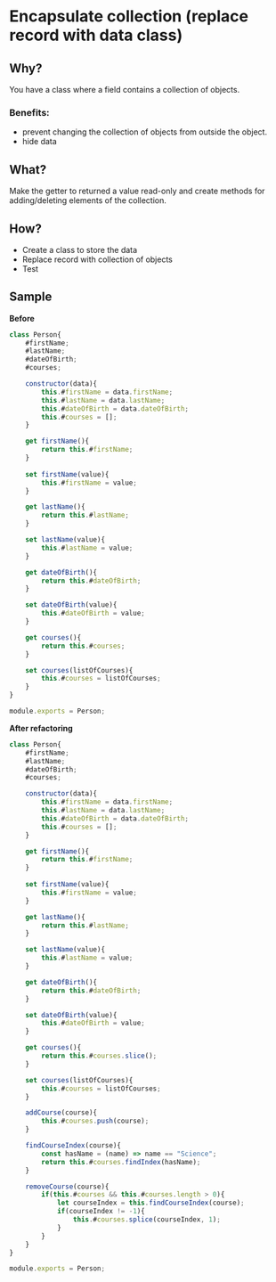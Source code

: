 # Encapsulate collection (replace record with data class)
## Why?
You have a class where a field contains a collection of objects.
### Benefits:
- prevent changing the collection of objects from outside the object.
- hide data
## What?
Make the getter to returned a value read-only and create methods for adding/deleting elements of the collection.
## How?
- Create a class to store the data
- Replace record with collection of objects
- Test
## Sample
**Before**
```js
class Person{
    #firstName;
    #lastName;
    #dateOfBirth;
    #courses;

    constructor(data){
        this.#firstName = data.firstName;
        this.#lastName = data.lastName;
        this.#dateOfBirth = data.dateOfBirth;
        this.#courses = [];
    }

    get firstName(){
        return this.#firstName;
    }
    
    set firstName(value){
        this.#firstName = value;
    }

    get lastName(){
        return this.#lastName;
    }

    set lastName(value){
        this.#lastName = value;
    }    

    get dateOfBirth(){
        return this.#dateOfBirth;
    }

    set dateOfBirth(value){
        this.#dateOfBirth = value;
    }

    get courses(){
        return this.#courses;
    }

    set courses(listOfCourses){
        this.#courses = listOfCourses;
    }
}

module.exports = Person;
```
**After refactoring**
```js
class Person{
    #firstName;
    #lastName;
    #dateOfBirth;
    #courses;

    constructor(data){
        this.#firstName = data.firstName;
        this.#lastName = data.lastName;
        this.#dateOfBirth = data.dateOfBirth;
        this.#courses = [];
    }

    get firstName(){
        return this.#firstName;
    }
    
    set firstName(value){
        this.#firstName = value;
    }

    get lastName(){
        return this.#lastName;
    }

    set lastName(value){
        this.#lastName = value;
    }    

    get dateOfBirth(){
        return this.#dateOfBirth;
    }

    set dateOfBirth(value){
        this.#dateOfBirth = value;
    }

    get courses(){
        return this.#courses.slice();
    }

    set courses(listOfCourses){
        this.#courses = listOfCourses;
    }

    addCourse(course){
        this.#courses.push(course);
    }

    findCourseIndex(course){
        const hasName = (name) => name == "Science";
        return this.#courses.findIndex(hasName);
    }

    removeCourse(course){
        if(this.#courses && this.#courses.length > 0){
            let courseIndex = this.findCourseIndex(course);
            if(courseIndex != -1){
                this.#courses.splice(courseIndex, 1);
            }
        }
    }
}

module.exports = Person;
```
